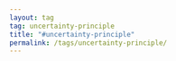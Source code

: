 ```yaml
---
layout: tag
tag: uncertainty-principle
title: "#uncertainty-principle"
permalink: /tags/uncertainty-principle/
---
```

